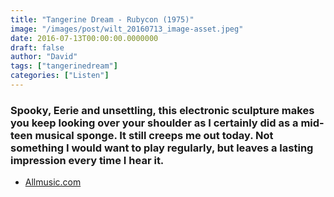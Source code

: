 ```yaml
---
title: "Tangerine Dream - Rubycon (1975)"
image: "/images/post/wilt_20160713_image-asset.jpeg"
date: 2016-07-13T00:00:00.0000000
draft: false
author: "David"
tags: ["tangerinedream"]
categories: ["Listen"]
---
```

### Spooky, Eerie and unsettling, this electronic sculpture makes you keep looking over your shoulder as I certainly did as a mid-teen musical sponge. It still creeps me out today. Not something I would want to play regularly, but leaves a lasting impression every time I hear it.   

-  [Allmusic.com](http://www.allmusic.com/album/rubycon-mw0000198494)